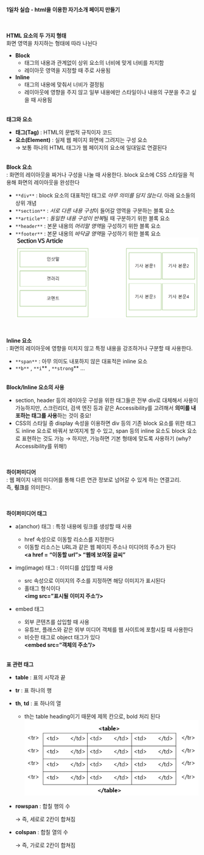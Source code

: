 **1일차 실습 - html을 이용한 자기소개 페이지 만들기** <br>
<br><br>

**HTML 요소의 두 가지 형태** <br>
화면 영역을 차지하는 형태에 따라 나뉜다<br>
- **Block**
    - 태그의 내용과 관계없이 상위 요소의 너비에 맞게 너비를 차지함
    - 레이아웃 영역을 지정할 때 주로 사용됨
- **Inline**
    - 태그의 내용에 맞춰서 너비가 결정됨
    - 레이아웃에 영향을 주지 않고 일부 내용에만 스타일이나 내용의 구분을 주고 싶을 때 사용됨
<br><br>

**태그와 요소**<br>
- **태그(Tag)** : HTML의 문법적 규칙이자 코드
- **요소(Element)** : 실제 웹 페이지 화면에 그려지는 구성 요소<br>
→ 보통 하나의 HTML 태그가 웹 페이지의 요소에 일대일로 연결된다
<br><br>

**Block 요소**<br>
: 화면의 레이아웃을 짜거나 구성을 나눌 때 사용한다. block 요소에 CSS 스타일을 적용해 화면의 레이아웃을 완성한다<br>
- `**div**` : block 요소의 대표적인 태그로 *아무 의미를 담지 않는다*. 아래 요소들의 상위 개념
- `**section**` : *서로 다른 내용 구성*이 들어갈 영역을 구분하는 블록 요소
- `**article**` : *동일한 내용 구성이 반복*될 때 구분하기 위한 블록 요소
- `**header**` : 본문 내용의 *머리말 영역*을 구성하기 위한 블록 요소
- `**footer**` : 본문 내용의 *바닥글 영역*을 구성하기 위한 블록 요소<br>
![Section vs. Article](./Section%20vs.%20Article.png)<br>
<br>

**Inline 요소**<br>
: 화면의 레이아웃에 영향을 미치지 않고 특정 내용을 강조하거나 구분할 때 사용한다.<br> 
- `**span**` : 아무 의미도 내포하지 않은 대표적은 inline 요소
- `**b**`  ,  `**i`**  , `**strong`**  …
<br><br>

**Block/Inline 요소의 사용**<br>
- section, header 등의 레이아웃 구성을 위한 태그들은 전부 div로 대체해서 사용이 가능하지만, 스크린리더, 검색 엔진 등과 같은 Accessibility를 고려해서 **의미를 내포하는 태그를 사용**하는 것이 중요!
- CSS의 스타일 중 display 속성을 이용하면 div 등의 기존 block 요소를 위한 태그도 inline 요소로 바꿔서 보여지게 할 수 있고, span 등의 inline 요소도 block 요소로  표현하는 것도 가능 → 하지만, 가능하면 기본 형태에 맞도록 사용하기 (why? Accessibility를 위해!)<br>
<br><br>

**하이퍼미디어**<br>
: 웹 페이지 내의 미디어를 통해 다른 연관 정보로 넘어갈 수 있게 하는 연결고리.<br>
즉, **링크**를 의미한다.<br>
<br><br>

**하이퍼미디어 태그**<br>
- a(anchor) 태그 : 특정 내용에 링크를 생성할 때 사용
    - href 속성으로 이동할 리소스를 지정한다
    - 이동할 리소스는 URL과 같은 웹 페이지 주소나 미디어의 주소가 된다<br>
    **<a href = “이동할 url”> “웹에 보여질 글씨” </a>**
    
- img(image) 태그 : 이미디를 삽입할 때 사용
    - src 속성으로 이미지의 주소를 지정하면 해당 이미지가 표시된다
    - 홀태그 형식이다<br>
    **<img src=”표시될 이미지 주소”/>**
    
- embed 태그
    - 외부 콘텐츠를 삽입할 때 사용
    - 유튜브, 플래스와 같은 외부 미디어 객체를 웹 사이트에 포함시킬 때 사용한다
    - 비슷한 태그로 object 태그가 있다<br>
    **<embed src=”객체의 주소”/>**
<br><br>

**표 관련 태그**<br>
- **table** : 표의 시작과 끝
- **tr** : 표 하나의 행
- **th**, **td** : 표 하나의 열
    - th는 table heading이기 때문에 제목 칸으로, bold 처리 된다<br>
![Table](./Table.png)<br>
- **rowspan** : 합칠 행의 수<br>
    <td rowspan = “2”> </td>  →  즉, 세로로 2칸이 합쳐짐
    
- **colspan** : 합칠 열의 수<br>
    <td colspan = “2”> </td>  →  즉, 가로로 2칸이 합쳐짐